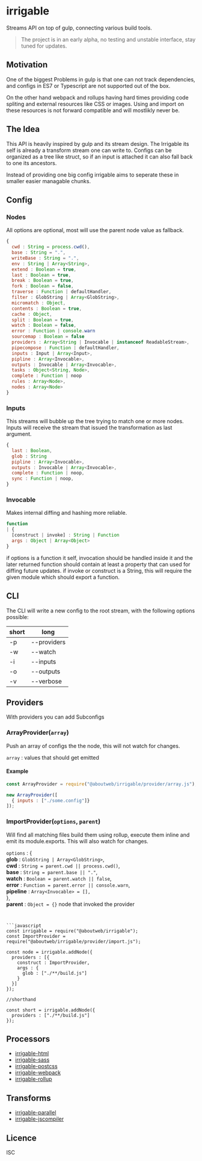 # irrigable

Streams API on top of gulp, connecting various build tools.


> The project is in an early alpha, no testing and unstable interface, stay tuned for updates.

## Motivation

One of the biggest Problems in gulp is that one can not track dependencies, and configs in ES7 or Typescript are not supported out of the box.

On the other hand webpack and rollups having hard times providing code spliting and external resources like CSS or images. Using and import on these resources is not forward compatible and will mostlikly never be.

## The Idea
This API is heavily inspired by gulp and its stream design. The Irrigable its self is already a transform stream one can write to. Configs can be organized as a tree like struct, so if an input is attached it can also fall back to one its ancestors.

Instead of providing one big config irrigable aims to seperate these in smaller easier managable chunks.

## Config

### Nodes

All options are optional, most will use the parent node value as fallback.

```javascript
{
  cwd : String = process.cwd(),
  base : String = ".",
  writeBase : String = ".",
  env : String | Array<String>,
  extend : Boolean = true,
  last : Boolean = true,
  break : Boolean = true,
  fork : Boolean = false,
  traverse : Function | defaultHandler,
  filter : GlobString | Array<GlobString>,
  micromatch : Object,
  contents : Boolean = true,
  cache : Object,
  split : Boolean = true,
  watch : Boolean = false,
  error : Function | console.warn
  sourcemap : Boolean = false
  providers : Array<String | Invocable | instanceof ReadableStream>,
  pipecompose : Function | defaultHandler,
  inputs : Input | Array<Input>,
  pipline : Array<Invocable>,
  outputs : Invocable | Array<Invocable>,
  tasks : Object<String, Node>,
  complete : Function | noop
  rules : Array<Node>,
  nodes : Array<Node>
}
```

### Inputs
This streams will bubble up the tree trying to match one or more nodes.
Inputs will receive the stream that issued the transformation as last argument.

```javascript
{
  last : Boolean,
  glob : String
  pipline : Array<Invocable>,
  outputs : Invocable | Array<Invocable>,
  complete : Function | noop,
  sync : Function | noop,
}
```
### Invocable
Makes internal diffing and hashing more reliable.

```javascript
function
| {
  [construct | invoke] : String | Function
  args : Object | Array<Object>
}
```
if options is a function it self, invocation should be handled inside it and the later returned function should contain at least a property that can used for diffing future updates.
if invoke or construct is a String, this will require the given module which should export a function.


## CLI
The CLI will write a new config to the root stream, with the following options possible:

short | long
 -- | ---
 -p | --providers
 -w | --watch
 -i | --inputs
 -o | --outputs
 -v | --verbose

## Providers
With providers you can add Subconfigs

### ArrayProvider(`array`)
Push an array of configs the the node, this will not watch for changes.

`array` : values that should get emitted

#### Example

```javascript
const ArrayProvider = require("@aboutweb/irrigable/provider/array.js");

new ArrayProvider([
  { inputs : ["./some.config"]}
]);

```

### ImportProvider(`options`, `parent`)

Will find all matching files build them using rollup, execute them inline and emit its module.exports. This will also watch for changes.


`options` : {  
  **glob** : `GlobString | Array<GlobString>`,  
  **cwd** : `String = parent.cwd || process.cwd()`,  
  **base** : `String = parent.base || "."`,  
  **watch** : `Boolean = parent.watch || false`,  
  **error** : `Function = parent.error || console.warn`,  
  **pipeline** : `Array<Invocable> = [],`  
},  
**parent** : `Object = {}` node that invoked the provider
```


```javascript
const irrigable = require("@aboutweb/irrigable");
const ImportProvider = require("@aboutweb/irrigable/provider/import.js");

const node = irrigable.addNode({
  providers : [{
    construct : ImportProvider,
    args : {
      glob : ["./**/build.js"]
    }
  }]
});

//shorthand

const short = irrigable.addNode({
  providers : ["./**/build.js"]
});

```

## Processors
* [irrigable-html](https://github.com/stephan-dum/irrigable-html)
* [irrigable-sass](https://github.com/stephan-dum/irrigable-sass)
* [irrigable-postcss](https://github.com/stephan-dum/irrigable-postcss)
* [irrigable-webpack](https://github.com/stephan-dum/irrigable-webpack)
* [irrigable-rollup](https://github.com/stephan-dum/irrigable-rollup)

## Transforms
* [irrigable-parallel](https://github.com/stephan-dum/irrigable-html)
* [irrigable-jscompiler](https://github.com/stephan-dum/irrigable-html)


## Licence

 ISC
